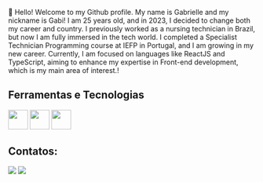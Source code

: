 👋 Hello! Welcome to my Github profile.
My name is Gabrielle and my nickname is Gabi!
I am 25 years old, and in 2023, I decided to change both my career and country. I previously worked as a nursing technician in Brazil, but now I am fully immersed in the tech world. I completed a Specialist Technician Programming course at IEFP in Portugal, and I am growing in my new career. Currently, I am focused on languages like ReactJS and TypeScript, aiming to enhance my expertise in Front-end development, which is my main area of interest.!

## Ferramentas e Tecnologias

<img loading="lazy" src="https://cdn.jsdelivr.net/gh/devicons/devicon/icons/git/git-original.svg" width="40" height="40"/>

<img loading="lazy" src="https://cdn.jsdelivr.net/gh/devicons/devicon@latest/icons/threedsmax/threedsmax-original.svg" width="40" height="40" />

<img loading="lazy" src="https://cdn.jsdelivr.net/gh/devicons/devicon@latest/icons/threedsmax/threedsmax-original.svg" width="40" height="40" />

## Contatos:

<div>
<a href = "mailto:costagabriellegc@gmail.com"><img loading="lazy" src="https://img.shields.io/badge/Gmail-D14836?style=for-the-badge&logo=gmail&logoColor=white" target="_blank"></a>
<a href="https://www.linkedin.com/in/gabrielle-reis-ba0a741ba" target="_blank"><img loading="lazy" src="https://img.shields.io/badge/-LinkedIn-%230077B5?style=for-the-badge&logo=linkedin&logoColor=white" target="_blank"></a>   
</div>
          
          
